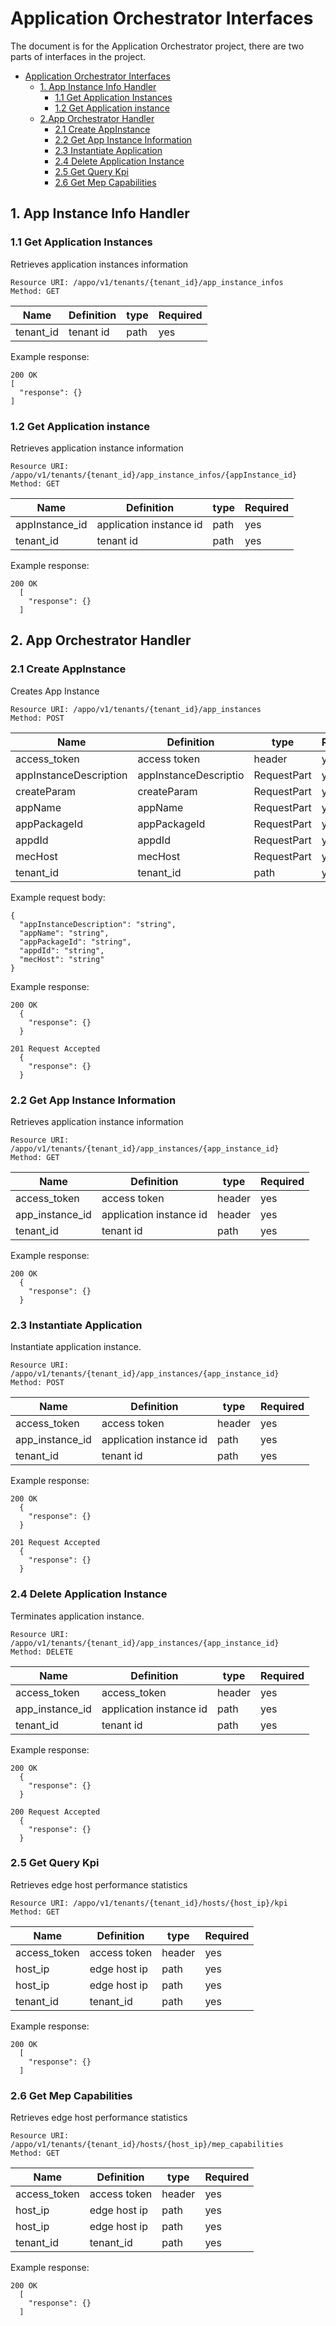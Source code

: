 Application Orchestrator Interfaces
==============
The document is for the Application Orchestrator project, there are two parts of interfaces in the project.

- [Application Orchestrator Interfaces](#appo-interfaces)
  - [1. App Instance Info Handler](#1-app-instance-info-handler)
    - [1.1 Get Application Instances](#11-get-application-instances)
    - [1.2 Get Application instance](#12-get-application-instance)
  - [2.App Orchestrator Handler](#2-app-orchestrator-handler)
    - [2.1 Create AppInstance](#21-create-appinstance)
    - [2.2 Get App Instance Information](#22-get-app-instance-information)
    - [2.3 Instantiate Application](#23-instantiate-application)
    - [2.4 Delete Application Instance](#24-delete-application-instance)
    - [2.5 Get Query Kpi](#25-get-query-kpi)
    - [2.6 Get Mep Capabilities](#26-get-mep-capabilities)

## 1. App Instance Info Handler

### 1.1 Get Application Instances

Retrieves application instances information

```
Resource URI: /appo/v1/tenants/{tenant_id}/app_instance_infos
Method: GET
```

|Name|Definition|type|Required|
|---|---|---|---|
|tenant_id|tenant id|path|yes|

Example response:
```
200 OK
[
  "response": {}
]
```

### 1.2 Get Application instance
Retrieves application instance information
```
Resource URI: /appo/v1/tenants/{tenant_id}/app_instance_infos/{appInstance_id}
Method: GET
```

|Name|Definition|type|Required|
|---|---|---|---|
|appInstance_id|application instance id|path|yes|
|tenant_id|tenant id|path|yes|


Example response:
```
200 OK
  [
    "response": {}
  ]
```

## 2. App Orchestrator Handler

### 2.1 Create AppInstance 
Creates App Instance
```
Resource URI: /appo/v1/tenants/{tenant_id}/app_instances
Method: POST
```

|Name|Definition|type|Required|
|---|---|---|---|
|access_token|access token|header|yes|
|appInstanceDescription|appInstanceDescriptio|RequestPart|yes|
|createParam|createParam|RequestPart|yes|
|appName|appName|RequestPart|yes|
|appPackageId|appPackageId|RequestPart|yes|
|appdId|appdId|RequestPart|yes|
|mecHost|mecHost|RequestPart |yes|
|tenant_id |tenant_id|path|yes|

Example request body:
```
{
  "appInstanceDescription": "string",
  "appName": "string",
  "appPackageId": "string",
  "appdId": "string",
  "mecHost": "string"
}

```

Example response:
```
200 OK
  {
    "response": {}
  }
```

```
201 Request Accepted
  {
    "response": {}
  }
```

### 2.2 Get App Instance Information 
Retrieves application instance information
```
Resource URI: /appo/v1/tenants/{tenant_id}/app_instances/{app_instance_id}
Method: GET
```

|Name|Definition|type|Required|
|---|---|---|---|
|access_token|access token|header|yes|
|app_instance_id|application instance id|header|yes|
|tenant_id|tenant id|path|yes|

Example response:
```
200 OK
  {
    "response": {}
  }
```

### 2.3 Instantiate Application
Instantiate application instance.
```
Resource URI: /appo/v1/tenants/{tenant_id}/app_instances/{app_instance_id}
Method: POST
```

|Name|Definition|type|Required|
|---|---|---|---|
|access_token |access token|header |yes|
|app_instance_id |application instance id|path   |yes|
|tenant_id|tenant id|path |yes|

Example response:
```
200 OK
  {
    "response": {}
  }
```
```
201 Request Accepted
  {
    "response": {}
  }
```

### 2.4 Delete Application Instance
Terminates application instance.
```
Resource URI: /appo/v1/tenants/{tenant_id}/app_instances/{app_instance_id}
Method: DELETE
```

|Name|Definition|type|Required|
|---|---|---|---|
|access_token |access_token|header |yes|
|app_instance_id |application instance id|path |yes|
|tenant_id |tenant id|path |yes|

Example response:
```
200 OK
  {
    "response": {}
  }
```

```
200 Request Accepted
  {
    "response": {}
  }
```

### 2.5 Get Query Kpi
Retrieves edge host performance statistics
```
Resource URI: /appo/v1/tenants/{tenant_id}/hosts/{host_ip}/kpi
Method: GET
```

|Name|Definition|type|Required|
|---|---|---|---|
|access_token|access token|header|yes|
|host_ip|edge host ip|path|yes|
|host_ip|edge host ip|path|yes|
|tenant_id|tenant_id|path|yes|


Example response:
```
200 OK
  [
    "response": {}
  ]
```

### 2.6 Get Mep Capabilities
Retrieves edge host performance statistics
```
Resource URI: /appo/v1/tenants/{tenant_id}/hosts/{host_ip}/mep_capabilities
Method: GET
```

|Name|Definition|type|Required|
|---|---|---|---|
|access_token|access token|header|yes|
|host_ip|edge host ip|path|yes|
|host_ip|edge host ip|path|yes|
|tenant_id|tenant_id|path|yes|


Example response:
```
200 OK
  [
    "response": {}
  ]
```